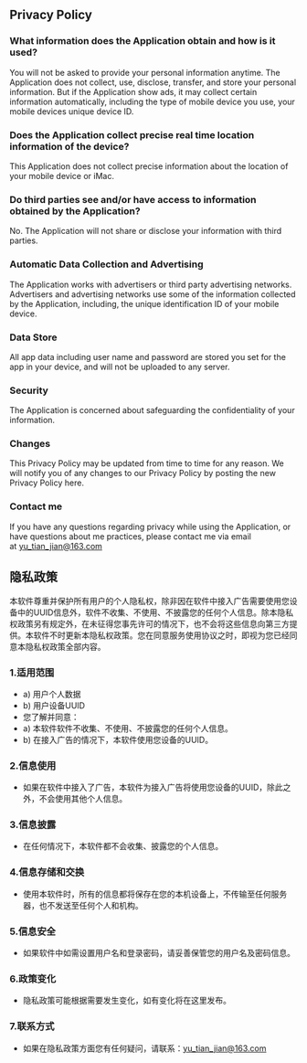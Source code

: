 ## Privacy Policy

### What information does the Application obtain and how is it used?

You will not be asked to provide your personal information anytime. The Application does not collect, use, disclose, transfer, and store your personal information. But if the Application show ads, it may collect certain information automatically, including the type of mobile device you use, your mobile devices unique device ID.  

### Does the Application collect precise real time location information of the device?
 
This Application does not collect precise information about the location of your mobile device or iMac. 

### Do third parties see and/or have access to information obtained by the Application?

No. The Application will not share or disclose your information with third parties. 

### Automatic Data Collection and Advertising

The Application works with advertisers or third party advertising networks. Advertisers and advertising networks use some of the information collected by the Application, including, the unique identification ID of your mobile device.

### Data Store

All app data including user name and password are stored you set for the app in your device, and will not be uploaded to any server.

### Security

The Application is concerned about safeguarding the confidentiality of your information.

### Changes

This Privacy Policy may be updated from time to time for any reason. We will notify you of any changes to our Privacy Policy by posting the new Privacy Policy here. 

### Contact me

If you have any questions regarding privacy while using the Application, or have questions about me practices, please contact me via email at yu_tian_jian@163.com

## 隐私政策

本软件尊重并保护所有用户的个人隐私权，除非因在软件中接入广告需要使用您设备中的UUID信息外，软件不收集、不使用、不披露您的任何个人信息。除本隐私权政策另有规定外，在未征得您事先许可的情况下，也不会将这些信息向第三方提供。本软件不时更新本隐私权政策。您在同意服务使用协议之时，即视为您已经同意本隐私权政策全部内容。

### 1.适用范围

- a) 用户个人数据
- b) 用户设备UUID
- 您了解并同意：
- a) 本软件软件不收集、不使用、不披露您的任何个人信息。
- b) 在接入广告的情况下，本软件使用您设备的UUID。

### 2.信息使用

- 如果在软件中接入了广告，本软件为接入广告将使用您设备的UUID，除此之外，不会使用其他个人信息。

### 3.信息披露

- 在任何情况下，本软件都不会收集、披露您的个人信息。

### 4.信息存储和交换

- 使用本软件时，所有的信息都将保存在您的本机设备上，不传输至任何服务器，也不发送至任何个人和机构。

### 5.信息安全

- 如果软件中如需设置用户名和登录密码，请妥善保管您的用户名及密码信息。

### 6.政策变化

- 隐私政策可能根据需要发生变化，如有变化将在这里发布。

### 7.联系方式

- 如果在隐私政策方面您有任何疑问，请联系：yu_tian_jian@163.com
